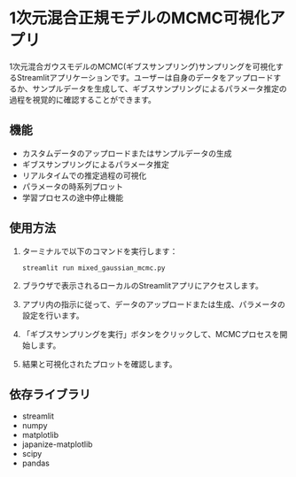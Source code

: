 # 1次元混合正規モデルのMCMC可視化アプリ

1次元混合ガウスモデルのMCMC(ギブスサンプリング)サンプリングを可視化するStreamlitアプリケーションです。ユーザーは自身のデータをアップロードするか、サンプルデータを生成して、ギブスサンプリングによるパラメータ推定の過程を視覚的に確認することができます。

## 機能

- カスタムデータのアップロードまたはサンプルデータの生成
- ギブスサンプリングによるパラメータ推定
- リアルタイムでの推定過程の可視化
- パラメータの時系列プロット
- 学習プロセスの途中停止機能

## 使用方法

1. ターミナルで以下のコマンドを実行します：
   ```
   streamlit run mixed_gaussian_mcmc.py
   ```

2. ブラウザで表示されるローカルのStreamlitアプリにアクセスします。

3. アプリ内の指示に従って、データのアップロードまたは生成、パラメータの設定を行います。

4. 「ギブスサンプリングを実行」ボタンをクリックして、MCMCプロセスを開始します。

5. 結果と可視化されたプロットを確認します。

## 依存ライブラリ

- streamlit
- numpy
- matplotlib
- japanize-matplotlib
- scipy
- pandas
